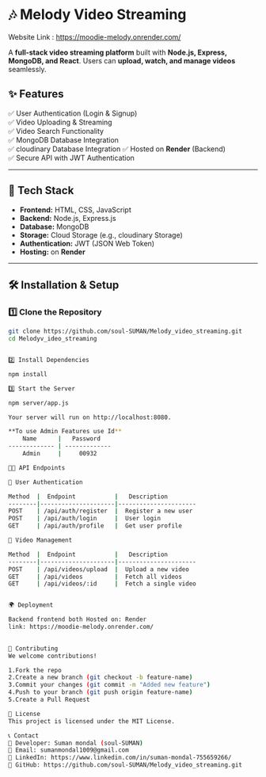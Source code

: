 # 🎶 Melody Video Streaming

Website Link : https://moodie-melody.onrender.com/

A **full-stack video streaming platform** built with **Node.js, Express, MongoDB, and React**. Users can **upload, watch, and manage videos** seamlessly.

## **✨ Features**
✅ User Authentication (Login & Signup)  
✅ Video Uploading & Streaming  
✅ Video Search Functionality  
✅ MongoDB Database Integration  
✅ cloudinary Database Integration 
✅ Hosted on **Render** (Backend)  
✅ Secure API with JWT Authentication  

---

## **🔧 Tech Stack**
- **Frontend:** HTML, CSS, JavaScript  
- **Backend:** Node.js, Express.js  
- **Database:** MongoDB 
- **Storage:** Cloud Storage (e.g., cloudinary Storage)  
- **Authentication:** JWT (JSON Web Token)  
- **Hosting:**  on **Render** 

---

## **🛠️ Installation & Setup**
### **1️⃣ Clone the Repository**
```sh
git clone https://github.com/soul-SUMAN/Melody_video_streaming.git
cd Melodyv_ideo_streaming


2️⃣ Install Dependencies

npm install

3️⃣ Start the Server

npm server/app.js

Your server will run on http://localhost:8080.

**To use Admin Features use Id**
    Name      |   Password
------------- | -------------
    Admin     |     00932

🧑‍💻 API Endpoints

🔹 User Authentication

Method	|  Endpoint	          |   Description
--------|---------------------|----------------------
POST	| /api/auth/register  |  Register a new user
POST	| /api/auth/login	  |  User login
GET	    | /api/auth/profile	  |  Get user profile

🔹 Video Management

Method	|  Endpoint	          |   Description
--------|---------------------|----------------------
POST	| /api/videos/upload  |  Upload a new video
GET 	| /api/videos   	  |  Fetch all videos
GET	    | /api/videos/:id	  |  Fetch a single video


🌍 Deployment

Backend frontend both Hosted on: Render
link: https://moodie-melody.onrender.com/

 
🤝 Contributing
We welcome contributions!

1.Fork the repo
2.Create a new branch (git checkout -b feature-name)
3.Commit your changes (git commit -m "Added new feature")
4.Push to your branch (git push origin feature-name)
5.Create a Pull Request

📜 License
This project is licensed under the MIT License.

📞 Contact
🔹 Developer: Suman mondal (soul-SUMAN)
🔹 Email: sumanmondal1009@gmail.com
🔹 LinkedIn: https://www.linkedin.com/in/suman-mondal-755659266/
🔹 GitHub: https://github.com/soul-SUMAN/Melody_video_streaming.git


